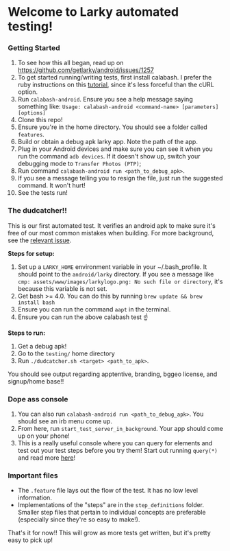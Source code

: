 # Welcome to Larky automated testing!

### Getting Started

1. To see how this all began, read up on https://github.com/getlarky/android/issues/1257
1. To get started running/writing tests, first install calabash. I prefer the ruby instructions on this [tutorial](https://bitbar.com/how-to-setup-and-get-started-with-calabash/), since it's less forceful than the cURL option.
1. Run `calabash-android`. Ensure you see a help message saying something like: `Usage: calabash-android <command-name> [parameters] [options]`
1. Clone this repo!
1. Ensure you're in the home directory. You should see a folder called `features`.
1. Build or obtain a debug apk larky app. Note the path of the app.
1. Plug in your Android devices and make sure you can see it when you run the command `adb devices`. If it doesn't show up, switch your debugging mode to `Transfer Photos (PTP)`;
1. Run command `calabash-android run <path_to_debug_apk>`.
1. If you see a message telling you to resign the file, just run the suggested command. It won't hurt!
1. See the tests run!

### The dudcatcher!!

This is our first automated test. It verifies an android apk to make sure it's free of our most common mistakes when building. For more background, see the [relevant issue](https://github.com/getlarky/android/issues/1282).

**Steps for setup:**

1. Set up a `LARKY_HOME` environment variable in your ~/.bash_profile. It should point to the `android/larky` directory. If you see a message like `cmp: assets/www/images/larkylogo.png: No such file or directory`, it's because this variable is not set.
1. Get bash >= 4.0. You can do this by running `brew update && brew install bash`
1. Ensure you can run the command `aapt` in the terminal.
1. Ensure you can run the above calabash test :point_up:

**Steps to run:**

1. Get a debug apk!
1. Go to the `testing/` home directory
1. Run `./dudcatcher.sh <target> <path_to_apk>`.

You should see output regarding apptentive, branding, bggeo license, and signup/home base!!

### Dope ass console

1. You can also run `calabash-android run <path_to_debug_apk>`. You should see an irb menu come up.
1. From here, run `start_test_server_in_background`. Your app should come up on your phone!
1. This is a really useful console where you can query for elements and test out your test steps before you try them! Start out running `query(*)` and read more [here](https://blog.testmunk.com/a-guide-to-automate-ui-testing-for-phonegap-cordova-apps/)!

### Important files

- The `.feature` file lays out the flow of the test. It has no low level information.
- Implementations of the "steps" are in the `step_definitions` folder. Smaller step files that pertain to individual concepts are preferable (especially since they're so easy to make!).

That's it for now!! This will grow as more tests get written, but it's pretty easy to pick up!
